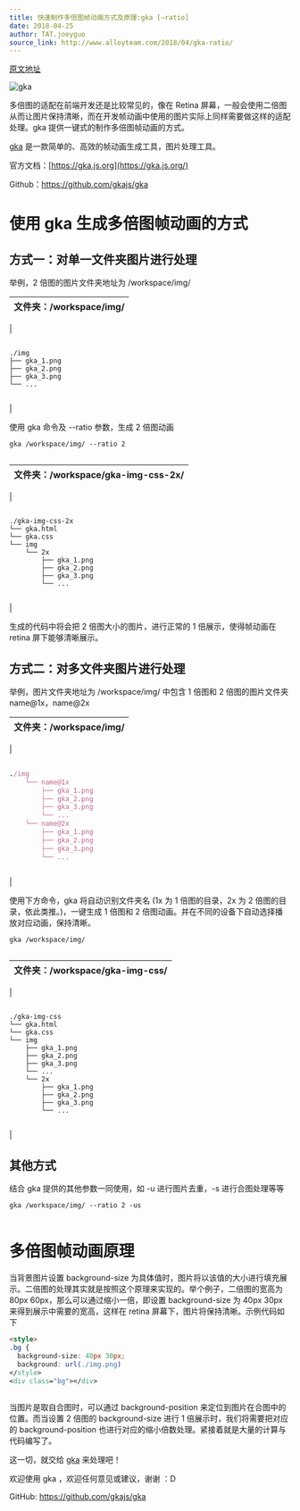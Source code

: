 ```yaml
---
title: 快速制作多倍图帧动画方式及原理:gka [–ratio]
date: 2018-04-25
author: TAT.joeyguo
source_link: http://www.alloyteam.com/2018/04/gka-ratio/
---
```


<!-- {% raw %} - for jekyll -->

[原文地址](https://github.com/gkajs/gka/wiki/%E5%BF%AB%E9%80%9F%E5%88%B6%E4%BD%9C%E5%A4%9A%E5%80%8D%E5%9B%BE%E5%B8%A7%E5%8A%A8%E7%94%BB%E6%96%B9%E5%BC%8F%E5%8F%8A%E5%8E%9F%E7%90%86:gka%5B--ratio%5D)

![gka](https://user-images.githubusercontent.com/10385585/28303811-86f0aad0-6bc7-11e7-82da-8ee3a412eb43.jpg)

多倍图的适配在前端开发还是比较常见的，像在 Retina 屏幕，一般会使用二倍图从而让图片保持清晰，而在开发帧动画中使用的图片实际上同样需要做这样的适配处理。gka 提供一键式的制作多倍图帧动画的方式。

[gka](https://github.com/joeyguo/gka) 是一款简单的、高效的帧动画生成工具，图片处理工具。

官方文档：[https://gka.js.org](https://gka.js.org/)

Github：<https://github.com/gkajs/gka>

# 使用 gka 生成多倍图帧动画的方式

## 方式一：对单一文件夹图片进行处理

举例，2 倍图的图片文件夹地址为 /workspace/img/

| 文件夹：/workspace/img/ |
| ------------------- |

\| 

     
    ./img
    ├── gka_1.png
    ├── gka_2.png
    ├── gka_3.png
    └── ...
     

 \|

使用 gka 命令及 --ratio 参数，生成 2 倍图动画

    gka /workspace/img/ --ratio 2
     

| 文件夹：/workspace/gka-img-css-2x/ |
| ------------------------------ |

\| 

     
    ./gka-img-css-2x
    └── gka.html
    └── gka.css
    └── img
        └── 2x
            ├── gka_1.png
            ├── gka_2.png
            ├── gka_3.png
            └── ...
     

 \|

生成的代码中将会把 2 倍图大小的图片，进行正常的 1 倍展示，使得帧动画在 retina 屏下能够清晰展示。

## 方式二：对多文件夹图片进行处理

举例，图片文件夹地址为 /workspace/img/ 中包含 1 倍图和 2 倍图的图片文件夹 name@1x，name@2x

| 文件夹：/workspace/img/ |
| ------------------- |

\| 

```ruby
 
./img
    └── name@1x
        ├── gka_1.png
        ├── gka_2.png
        ├── gka_3.png
        └── ...
    └── name@2x
        ├── gka_1.png
        ├── gka_2.png
        ├── gka_3.png
        └── ...
 
```

 \|

使用下方命令，gka 将自动识别文件夹名 (1x 为 1 倍图的目录，2x 为 2 倍图的目录，依此类推。)，一键生成 1 倍图和 2 倍图动画。并在不同的设备下自动选择播放对应动画，保持清晰。

    gka /workspace/img/
     

| 文件夹：/workspace/gka-img-css/ |
| --------------------------- |

\| 

     
    ./gka-img-css
    └── gka.html
    └── gka.css
    └── img
        ├── gka_1.png
        ├── gka_2.png
        ├── gka_3.png
        └── ...
        └── 2x
            ├── gka_1.png
            ├── gka_2.png
            ├── gka_3.png
            └── ...
     

 \|

## 其他方式

结合 gka 提供的其他参数一同使用，如 -u 进行图片去重，-s 进行合图处理等等

    gka /workspace/img/ --ratio 2 -us
     

# 多倍图帧动画原理

当背景图片设置 background-size 为具体值时，图片将以该值的大小进行填充展示。二倍图的处理其实就是按照这个原理来实现的。举个例子，二倍图的宽高为 80px 60px，那么可以通过缩小一倍，即设置 background-size 为 40px 30px 来得到展示中需要的宽高，这样在 retina 屏幕下，图片将保持清晰。示例代码如下

```html
<style>
.bg {
  background-size: 40px 30px;
  background: url(./img.png)
</style>
<div class="bg"></div>
 
```

当图片是取自合图时，可以通过 background-position 来定位到图片在合图中的位置。而当设置 2 倍图的 background-size 进行 1 倍展示时，我们将需要把对应的 background-position 也进行对应的缩小倍数处理。紧接着就是大量的计算与代码编写了。

这一切，就交给 [gka](https://github.com/gkajs/gka) 来处理吧！

欢迎使用 gka ，欢迎任何意见或建议，谢谢 ：D

GitHub: <https://github.com/gkajs/gka>


<!-- {% endraw %} - for jekyll -->